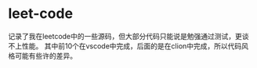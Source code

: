 # leet-code
记录了我在leetcode中的一些源码，但大部分代码只能说是勉强通过测试，更谈不上性能。
其中前10个在vscode中完成，后面的是在clion中完成，所以代码风格可能有些许的差异。
